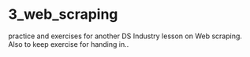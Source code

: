 # 3_web_scraping
practice and exercises for another DS Industry lesson on Web scraping. Also to keep exercise for handing in..
